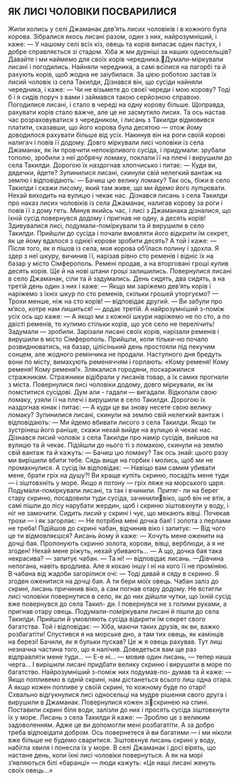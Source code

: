 ## ЯК ЛИСІ ЧОЛОВІКИ ПОСВАРИЛИСЯ
Жили колись у селі Джаманак дев’ять лисих чоловіків і в кожного була корова. Зібралися якось лисані разом, один з
них, найрозумніший, і каже:
— У нашому селі всіх кіз, овець та корів випасає один пастух, і добре справляється зі стадом. Хіба ж ми дурніші за наших односельців? Давайте і ми наймемо для своїх корів чередника.Думали-міркували лисані і погодились. Найняли чередника, а самі всілися на пагорбі та й рахують корів, щоб жодна не заіубилася. За цією роботою застав їх лисий чоловік із села Такилди, Дізнався він, що сусіди найняли чередника, і каже:
— Чи не візьмете до своєї череди і мою корову? Тоді б і я сидів поруч з вами і займався такою серйозною справою.
Погодилися лисані, і стало в череді на одну корову більше. Щоправда, рахувати корів стало важче, але це не засмутило лисих. Та ось настав час розраховуватися з чередником, і лисань з Такилди відмовився платити, сказавши, що його корова була десятою — отож йому доводилося рахувати більше від усіх. Накинув він на роги своїй корові налигач і повів її додому.
Довго міркували лисі чоловіки із села Джаманак, як їм провчити непокірливого сусіда, і придумали: зрубали тополю, зробили з неї добрячу ломаку, поклали її на плечі і вирушили до села Такилди. Дорогою їх наздогнав хлопчисько і питає:
— Куди ви, дядечки, йдете?
Зупинилися лисані, скинули свій нелегкий вантаж на землю і відповідають:
— Бачиш цю велику ломаку? Так ось, біжи в село Такилди і скажи лисому, який там живе, що ми йдемо його лупцювати. Нехай виходить на вулицю і чекає нас.
Дізнався лисань з села Такилди про наказ лисих чоловіків із села Джаманак, налигав корову за роги і повів її з дому геть.
Минув якийсь час, і лисі з Джаманака дізналися, що їхній сусід повернувся додому і пригнав не одну, а десять корів! Здивувалися лисі, подумали-поміркували та й вирушили в село Такилди.
Прийшли до сусіда і почали вмовляти його відкрити їм секрет, як це йому вдалося з однієї корови зробити десять? А той і каже:
— Після того, як я пішов із села, моя корова об’їлася полину і здохла. Я здер з неї шкуру, вичинив її, нарізав рівно сто ременів і відніс їх на базар у місто Сімферополь. Ремені продав, а на вторговані гроші купив десять корів. Ще й на нові штани гроші залишились.
Повернулися лисані в село Джаманак, сіли та й задумались. День сидять, два сидять, а на третій день один з них і каже:
— Якщо ми заріжемо дев’ять корів і наріжемо з їхніх шкур по сто ременів, скільки грошей уторгуємо?
— Трохи менше, ніж на сто корів! — відповідає другий.
— Ви забули про м’ясо, котре нам лишиться! — додає третій.
А найрозумніший з-поміж усіх ось що каже:
— А якщо ми з кожної шкури наріжемо не по сто, а по двісті ременів, то купимо стільки корів, що усе село не перелічить!
Задумали — зробили. Зарізали лисані своїх корів, нарізали ременів і вирушили в місто Сімферополь. Прийшли, коли тільки-но почало розвиднюватись, на базар, цілісінький день простояли під пекучим сонцем, але жодного ремінчика не продали. Наступного дня бредуть вони по місту, вимахують ременяччям і горлають: «Кому ременя! Кому ременя! Кому ременя!».
Злякалися городяни, поскаржилися стражникам. Стражники відібрали у лисанів товар, а їх самих прогнали з міста. Повернулися лисі чоловіки додому, довго міркували, як їм помститися сусідові. Дум али - гадали — вигадали. Відкопали свою ломаку, узяли її на плечі і вирушили в село Такилди. Дорогою їх наздогнав юнак і питає:
— А куди це ви знову несете свою велику ломаку?
Зупинилися лисані, скинули на землю свій нелегкий вантаж і відповідають:
— Ми йдемо вбивати лисого з села Такилди. Якщо ти зустрінеш його раніше, скажи нехай вийде на вулицю й чекає нас.
Дізнався лисий чоловік з села Такилди про намір сусідів, вийшов на вулицю та й чекає. Підійшли до нього ті з ломакою, скинули на землю свій вантаж та й кажуть:
— Бачиш цю ломаку? Так ось знай: цього разу ми вирішили вбити тебе. Сядь вище на горбик і молись, щоб ми не промахнулися.
А сусід їм відповідає:
— Навіщо вам самим убивати мене, брати гріх на душу?! Ви краще купіть скриню, посадіть мене туди — і зіштовхніть у море. Якщо я потону — гріх ляже на морського царя.
Подумали-поміркували лисані, та так і вчинили. Притяг-
ли на берег стару скриню, посадовили туди сусіда, зачиниливіко, щоб він не втік, а самі пішли до лісу нарубати жердин, щоб і скриню зіштовхнути у воду, і ніг не замочити.
Сидить лисий у скрині і чує, що мекають вівці. Почекав трохи — і як загорлає:
— Не потрібна мені дочка бая! І золота з перлами не треба!
Підійшов до скрині чабан, відчинив віко і запитує:
— Від чого це ти відмовляєшся?
Аисань йому й каже:
— Хочуть мене оженити на дочці бая. Пропонують скриню золота, корови, вівці, верблюди, а я не згоден! Нехай мене ріжуть, нехай убивають...
— А що, дочка бая така некрасива? — запитує чабан.
— Та ні! — відповідає лисань. —Дівчина непогана, навіть вродлива. Але я кохаю іншу і ні на кого її не проміняю.
В чабана від жадоби загорілися очі:
— Тоді давай я сяду в скриню. Я згоден оженитися на дочці бая. А ти бери моїх овець.
Чабан заліз до скрині, лисань причинив віко, а сам погнав отару додому.
Не встигли лисі чоловіки повернутися в село, як до них дійшли чутки, що їхній сусід вже повернувся до села Такил- ди. І повернувся не з голими руками, а пригнав отару овець. Подумали-поміркували лисані й пішли до села Такилди. Прийшли й умовляють сусіда відкрити їм секрет свого багатства. Той і відповідає:
— Хіба, маючи таких друзів, як ви, важко розбагатіти! Спустився я на морське дно, а там тих овець, як камінців на березі! Бачили, як я бульки пускав? Це ж я овець рахував. Тут лиш незначна частина того, що я налічив. Доведеться вам ще раз відправляти мене туди...
— Е-е ні... — мовив один лисань, — тепер наша черга...
І вирішили лисані придбати велику скриню і вирушити в море по багатство. Найрозумніший з-поміж них подумав-по- думав та й каже:
— Якщо попливемо в одній скрині, нам дістанеться всього лиш одна отара. А якщо кожен попливе у своїй скрині, то кожному буде по отарі!
Схвально відгукнулися лисі односельці на мудре рішення свого друга і вирушили в Джаманак. Повернулися кожен зіскринею на спині. Поставили скрині біля води, залізли до них і просять сусіда зіштовхнути їх у море. Лисань з села Такилди й каже:
— Зроблю це з великим задоволенням. Адже це ви допомогли мені розбагатіти. А за добро треба відповідати добром. Ось повернетеся й ви багатими — і ми ніколи вже більше не будемо сваритися.
Зіштовхнув лисань скрині у воду, набігла хвиля і понесла їх у море. В селі Джаманак і досі вірять, що настане день, коли їхні лисі чоловіки повернуться. А як на морі з’являються білі «баранці» — люди кажуть: «Це наші лисані женуть своїх овець...»
